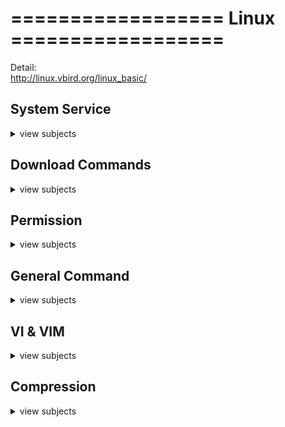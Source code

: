 # ==================   Linux   ==================  
Detail:  
http://linux.vbird.org/linux_basic/

## System Service
<details>
<summary>view subjects</summary>

- Reboot the VM
```shell
sudo reboot
```
- Check CentOs/redhat/ubuntu version
```shell
cat /etc/centos-release
cat /etc/redhat-release
cat /etc/os-release
```
- Check Linux  by 'uname' command.
```shell
# List all info.
uname -a
# List the kernel-release.
uname -r
```
- Mount commands.
```shell
# Show all mount detail
mount
# Mount all devices in /etc/fstab
sudo mount -a
# Umount all devices in /etc/fstab
sudo umount -a
```
- Set up **cron job**
```shell
# Edit the file
crontab -e
# At 00:05 in August will run the test.py job
5 0 * 8 * /use/bin/python3 /home/test.py
# Check the crontable jobs.
crontab -l
```
- List all processes
```shell
ps -ef
```
- Run the process in background / foreground
```shell
# 'Ctrl + z' to stop it first and get the number
# Run at background
bg %1
# Run at foreground
fg %1
```
- Keep the session alive to run the job when disconnect
```shell
# Need to install the dependency first
yum install screen
# Use 'screen'
screen
# Keep it alive
# "Ctrl + a" + "d"
```
- Kill the process by PID
```shell
kill 123
```
- List all the services
```shell
systemctl
```
- Restarting and Reloading
```shell
sudo systemctl restart test.service
```
- Show the command history
```shell
history
```
- Check the CPU usage
```shell
top
```
- Check the disk volume the usage
```shell
df -h
```
- Check the file size
```shell
du -h /tmp.log
```
- Check the memory usage
```shell
free -h
```
- Check the IP services
```shell
ss -tunapls
```
- Check the date time detail
```shell
timedatectl
```
- Firewall check status, add/remove port, restart service.
```shell
firewall-cmd --list-all
firewall-cmd --add-port=[portNumber]/tcp --permanent
firewall-cmd --remove-port=[portNumber]/tcp  --permanent 
firewall-cmd --reload
```
</details>

## Download Commands
<details>
<summary>view subjects</summary>

- Download the package to the directory without install it. (For CentOS)
```shell
sudo yum install --downloadonly --downloaddir=/root/xxx <package_Name>
```
- Download the package and install it. (For Debian OS)
```shell
apt-get install <package_Name>
```
- Directly crawl the data back and save the response.
```shell
curl http://www.google.com > response.html
```
- Download files directly.
```shell
wget http://www.google.com/xxx.tar.gz
```
</details>

## Permission
<details>
<summary>view subjects</summary>
- Change to other user.
```shell
su [userName]
```
- Change the file's owner.
```shell
chown root:root /var/log/file
```
- Change the file's permission.
```shell
chmod 755 [testfile.txt]
```
- Modify the user's data.
```shell
usermod -l [newname] [username]
usermod -p [password] [username]
```
</details>

## General Command
<details>
<summary>view subjects</summary>

- Copy the file to other VM
```shell
scp /path/file1 user@192.168.0.1:/path/
```
- Find file name
```shell
find /etc -iname 'KEYWORD'
```
- Locate the file path, usually find in 'ENVIRONMENT_VARIABLE $PATH'.
```shell
which [packageName]
```
- Live checking the log file in latest line.
```shell
tail -f fileName
```
-  Show the last 100 lines.
```shell
tail -100 testfileName
```
-  Show the first 50 lines.
```shell
head -50 testfileName
```
-  Replace the X to Y in testfilename.txt (space need to escape ```'\ '```)
```shell
sed -i 's/XXX/YY\ YY/g' testfilename.txt
```
-  Read and parse the file and do the custom command.
```shell
# Split by ':' and print variables "$1 tab $7"
cat /etc/passwd | awk -F ':' '{print $1"\t"$7}'
```
</details>

## VI & VIM
<details>
<summary>view subjects</summary>

- Highlight and choose the line
```shell
# V for choose all line, v for single word.
<normal mode> V 
```
- Copy what you select
```shell
<normal mode> y
```
- Delete what you select
```shell
<normal mode> d
```
- Paste what you select
```shell
<normal mode> p
```
- Undo the command
```shell
<normal mode> u
```
- Show code line.
```shell
<normal mode> :set number
```
- Search keyword
```shell
# **/** for search frontward, **?** for search backward.
# **n** for next match, **N** for previous.
<normal mode> /keyword
```
- Search the keyword and save it
```shell
grep "1111" /tmp/catalina.out.2018-08-20 > 123321.log
```
</details>

## Compression
<details>
<summary>view subjects</summary>

- tar / untar
```shell
tar cvf FileName.tar DirName
tar xvf FileName.tar
```
- zip / unzip
```shell
zip -r file.zip directory_name
unzip file.zip
```
- gzip / gunzip
```shell
gzip FileName
gunzip FileName.gz
```
- rar / unrar
```shell
rar a FileName.rar DirName
rar e FileName.rar
```
</details>
